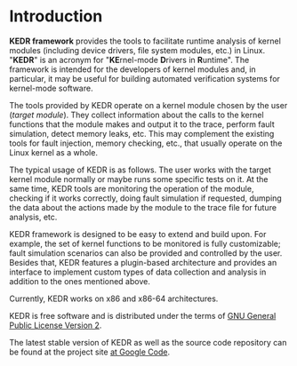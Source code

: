 

# Introduction #


**KEDR framework** provides the tools to facilitate runtime analysis of kernel modules (including device drivers, file system modules, etc.) in Linux. "<b>KEDR</b>" is an acronym for "<b>KE</b>rnel-mode <b>D</b>rivers in <b>R</b>untime". The framework is intended for the developers of kernel modules and, in particular, it may be useful for building automated verification systems for kernel-mode software.



The tools provided by KEDR operate on a kernel module chosen by the user (<i>target module</i>). They collect information about the calls to the kernel functions that the module makes and output it to the trace, perform fault simulation, detect memory leaks, etc. This may complement the existing tools for fault injection, memory checking, etc., that usually operate on the Linux kernel as a whole.



The typical usage of KEDR is as follows. The user works with the target kernel module normally or maybe runs some specific tests on it. At the same time, KEDR tools are monitoring the operation of the module, checking if it works correctly, doing fault simulation if requested, dumping the data about the actions made by the module to the trace file for future analysis, etc.



KEDR framework is designed to be easy to extend and build upon. For example, the set of kernel functions to be monitored is fully customizable; fault simulation scenarios can also be provided and controlled by the user. Besides that, KEDR features a plugin-based architecture and provides an interface to implement custom types of data collection and analysis in addition to the ones mentioned above.



Currently, KEDR works on x86 and x86-64 architectures.



KEDR is free software and is distributed under the terms of [GNU General Public License Version 2](http://www.gnu.org/licenses/old-licenses/gpl-2.0.html).



The latest stable version of KEDR as well as the source code repository can be found at the project site [at Google Code](http://code.google.com/p/kedr/).
